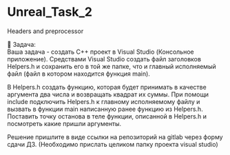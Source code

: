 # Unreal_Task_2
Headers and preprocessor

:small_red_triangle: Задача:</br>
Ваша задача - создать C++ проект в Visual Studio (Консольное приложение). Средствами Visual Studio создать файл заголовков Helpers.h и сохранить его в той же папке, что и главный исполняемый файл (файл в котором находится функция main). 

В Helpers.h создать функцию, которая будет принимать в качестве аргумента два числа и возвращать квадрат их суммы. При помощи include подключить Helpers.h к главному исполняемому файлу и вызвать в функции main написанную ранее функцию из Helpers.h. Поставить точку останова в теле функции, описанной в Helpers.h и посмотреть какие пришли аргументы. 

Решение пришлите в виде ссылки на репозиторий на gitlab через форму сдачи ДЗ. (Необходимо прислать целиком папку проекта visual studio)
